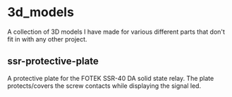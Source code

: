 # 3d_models
A collection of 3D models I have made for various different parts that don't fit in with any other project.

## ssr-protective-plate
A protective plate for the FOTEK SSR-40 DA solid state relay. The plate protects/covers the screw contacts while displaying the signal led.